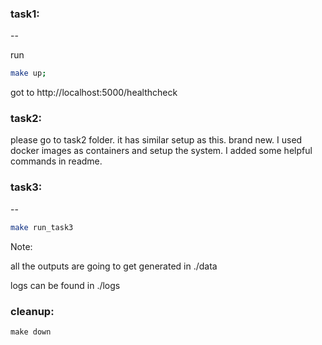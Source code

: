 ### task1:
--

run
```sh
make up;
```

got to http://localhost:5000/healthcheck

### task2:

please go to task2 folder. it has similar setup as this. brand new.
I used docker images as containers and setup the system.
I added some helpful commands in readme.


### task3:
--

```sh
make run_task3
```

Note:

all the outputs are going to get generated in ./data

logs can be found in ./logs

### cleanup:
```shell
make down
```